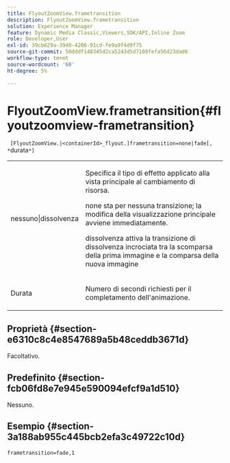 ```yaml
---
title: FlyoutZoomView.frametransition
description: FlyoutZoomView.frametransition
solution: Experience Manager
feature: Dynamic Media Classic,Viewers,SDK/API,Inline Zoom
role: Developer,User
exl-id: 39cb629a-3940-4206-91cd-fe9a9f4d9f75
source-git-commit: 50dddf148345d2ca5243d5d7108fefa56d23dad6
workflow-type: tm+mt
source-wordcount: '60'
ht-degree: 5%

---
```


# FlyoutZoomView.frametransition{#flyoutzoomview-frametransition}

` [FlyoutZoomView.|<containerId>_flyout.]frametransition=none|fade[, *`durata`*]`

<table id="table_FC34B37AACFB4E92A37E1D2D93D5F0D2"> 
 <tbody> 
  <tr> 
   <td colname="col1"> <p> <span class="codeph"> nessuno|dissolvenza</span> </p> </td> 
   <td colname="col2"> <p> </p> <p> Specifica il tipo di effetto applicato alla vista principale al cambiamento di risorsa. </p> <p><span class="codeph"> none</span> sta per nessuna transizione; la modifica della visualizzazione principale avviene immediatamente. </p> <p><span class="codeph"> dissolvenza</span> attiva la transizione di dissolvenza incrociata tra la scomparsa della prima immagine e la comparsa della nuova immagine </p> <p> </p> </td> 
  </tr> 
  <tr> 
   <td colname="col1"> <p>Durata <span class="codeph"><span class="varname"></span></span> </p> </td> 
   <td colname="col2"> <p> Numero di secondi richiesti per il completamento dell'animazione. </p> </td> 
  </tr> 
 </tbody> 
</table>

## Proprietà {#section-e6310c8c4e8547689a5b48ceddb3671d}

Facoltativo.

## Predefinito {#section-fcb06fd8e7e945e590094efcf9a1d510}

Nessuno.

## Esempio {#section-3a188ab955c445bcb2efa3c49722c10d}

`frametransition=fade,1`
